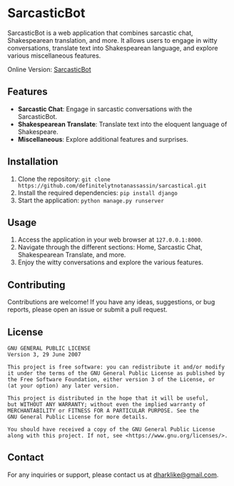 # SarcasticBot

SarcasticBot is a web application that combines sarcastic chat, Shakespearean translation, and more. It allows users to engage in witty conversations, translate text into Shakespearean language, and explore various miscellaneous features.

Online Version: [SarcasticBot](https://sarcastical.pythonanywhere.com/)

## Features

- **Sarcastic Chat**: Engage in sarcastic conversations with the SarcasticBot.
- **Shakespearean Translate**: Translate text into the eloquent language of Shakespeare.
- **Miscellaneous**: Explore additional features and surprises.

## Installation

1. Clone the repository: `git clone https://github.com/definitelytnotanassassin/sarcastical.git`
2. Install the required dependencies: `pip install django`
3. Start the application: `python manage.py runserver`

## Usage

1. Access the application in your web browser at `127.0.0.1:8000`.
2. Navigate through the different sections: Home, Sarcastic Chat, Shakespearean Translate, and more.
3. Enjoy the witty conversations and explore the various features.

## Contributing

Contributions are welcome! If you have any ideas, suggestions, or bug reports, please open an issue or submit a pull request.

## License
```
GNU GENERAL PUBLIC LICENSE
Version 3, 29 June 2007

This project is free software: you can redistribute it and/or modify
it under the terms of the GNU General Public License as published by
the Free Software Foundation, either version 3 of the License, or
(at your option) any later version.

This project is distributed in the hope that it will be useful,
but WITHOUT ANY WARRANTY; without even the implied warranty of
MERCHANTABILITY or FITNESS FOR A PARTICULAR PURPOSE. See the
GNU General Public License for more details.

You should have received a copy of the GNU General Public License
along with this project. If not, see <https://www.gnu.org/licenses/>.
```
 
## Contact

For any inquiries or support, please contact us at [dharklike@gmail.com](mailto:dhakrlike@gmail.com).
